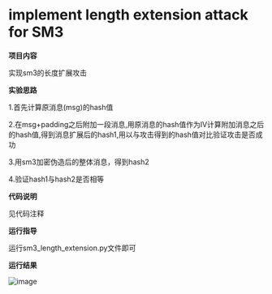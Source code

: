 # implement length extension attack for SM3

**项目内容**

实现sm3的长度扩展攻击

**实验思路**

1.首先计算原消息(msg)的hash值

2.在msg+padding之后附加一段消息,用原消息的hash值作为IV计算附加消息之后的hash值,得到消息扩展后的hash1,用以与攻击得到的hash值对比验证攻击是否成功

3.用sm3加密伪造后的整体消息，得到hash2

4.验证hash1与hash2是否相等

**代码说明**

见代码注释

**运行指导**

运行sm3_length_extension.py文件即可

**运行结果**

![image](https://user-images.githubusercontent.com/105548921/181410690-d509eb9f-a993-40eb-91ca-6831416e864c.png)
